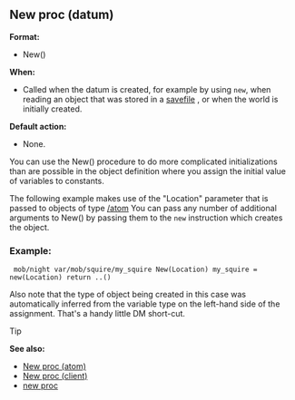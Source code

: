 ## New proc (datum)

<!-- -->
**Format:**
+   New()
<!-- -->
**When:**
+   Called when the datum is created, for example by using `new`, when
    reading an object that was stored in a [savefile](/ref/savefile.md) , or
    when the world is initially created.
<!-- -->
**Default action:**
+   None.


You can use the New() procedure to do more complicated
initializations than are possible in the object definition where you
assign the initial value of variables to constants. 

The
following example makes use of the \"Location\" parameter that is passed
to objects of type [/atom](/ref/atom.md)  You can pass any number of
additional arguments to New() by passing them to the `new` instruction
which creates the object.
### Example:

```
 mob/night var/mob/squire/my_squire New(Location) my_squire =
new(Location) return ..() 
```
 

Also note that the type of
object being created in this case was automatically inferred from the
variable type on the left-hand side of the assignment. That\'s a handy
little DM short-cut.

> [!TIP] 
> **See also:**
> +   [New proc (atom)](/ref/atom/proc/New.md) 
> +   [New proc (client)](/ref/client/proc/New.md) 
> +   [new proc](/ref/proc/new.md) 